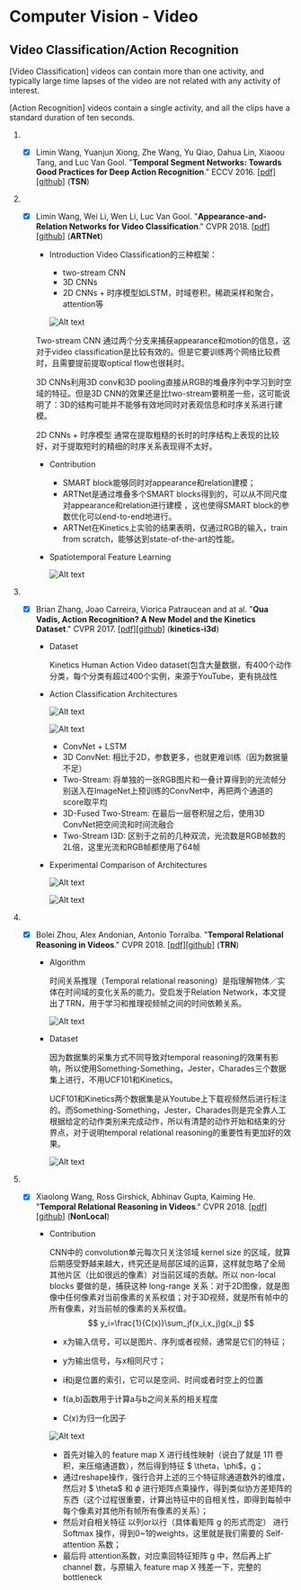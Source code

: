 # Computer Vision - Video

## Video Classification/Action Recognition

[Video Classification] videos can contain more than one activity, and typically large time lapses of the video are not related with any activity of interest.

[Action Recognition] videos contain a single activity, and all the clips have a standard duration of ten seconds.

1. - [x] Limin Wang, Yuanjun Xiong, Zhe Wang, Yu Qiao, Dahua Lin, Xiaoou Tang, and Luc Van Gool. "**Temporal Segment Networks: Towards Good Practices for Deep Action Recognition**." ECCV 2016. [[pdf]](https://arxiv.org/abs/1608.00859)[[github]](https://github.com/yjxiong/temporal-segment-networks) (**TSN**)


1. - [x] Limin Wang, Wei Li, Wen Li, Luc Van Gool. "**Appearance-and-Relation Networks for Video Classification**." CVPR 2018. [[pdf]](https://arxiv.org/abs/1711.09125)[[github]](https://github.com/wanglimin/ARTNet) (**ARTNet**)
    
     + Introduction
     Video Classification的三种框架：
        * two-stream CNN 
        * 3D CNNs 
        * 2D CNNs + 时序模型如LSTM，时域卷积，稀疏采样和聚合，attention等
       
        ![Alt text](cv_video/ARN.png)

     Two-stream CNN 通过两个分支来捕获appearance和motion的信息，这对于video classification是比较有效的。但是它要训练两个网络比较费时，且需要提前提取optical flow也很耗时。
     
     3D CNNs利用3D conv和3D pooling直接从RGB的堆叠序列中学习到时空域的特征。但是3D CNN的效果还是比two-stream要稍差一些，这可能说明了：3D的结构可能并不能够有效地同时对表观信息和时序关系进行建模。
     
     2D CNNs + 时序模型 通常在提取粗糙的长时的时序结构上表现的比较好，对于提取短时的精细的时序关系表现得不太好。
     
     + Contribution
        * SMART block能够同时对appearance和relation建模；
        * ARTNet是通过堆叠多个SMART blocks得到的，可以从不同尺度对appearance和relation进行建模 ，这也使得SMART block的参数优化可以end-to-end地进行。
        * ARTNet在Kinetics上实验的结果表明，仅通过RGB的输入，train from scratch，能够达到state-of-the-art的性能。

     + Spatiotemporal Feature Learning
     
        ![Alt text](cv_video/ARN_blocks.png)


1. - [x] Brian Zhang, Joao Carreira, Viorica Patraucean and at al. "**Qua Vadis, Action Recognition? A New Model and the Kinetics Dataset**." CVPR 2017. [[pdf]](https://arxiv.org/abs/1705.077509)[[github]](https://github.com/deepmind/kinetics-i3d/) (**kinetics-i3d**)

     + Dataset

        Kinetics Human Action Video dataset(包含大量数据，有400个动作分类，每个分类有超过400个实例，来源于YouTube，更有挑战性

     + Action Classification Architectures      

        ![Alt text](cv_video/I3D.png)

        ![Alt text](cv_video/I3D_models.png)

        * ConvNet + LSTM
        * 3D ConvNet: 相比于2D，参数更多，也就更难训练（因为数据量不足）
        * Two-Stream: 将单独的一张RGB图片和一叠计算得到的光流帧分别送入在ImageNet上预训练的ConvNet中，再把两个通道的score取平均
        * 3D-Fused Two-Stream: 在最后一层卷积层之后，使用3D ConvNet把空间流和时间流融合
        * Two-Stream I3D: 区别于之前的几种双流，光流数是RGB帧数的2L倍，这里光流和RGB帧都使用了64帧

     + Experimental Comparison of Architectures

        ![Alt text](cv_video/I3D_result1.png)

        ![Alt text](cv_video/I3D_result2.png)

1. - [x] Bolei Zhou, Alex Andonian, Antonio Torralba. "**Temporal Relational Reasoning in Videos**." CVPR 2018. [[pdf]](https://arxiv.org/abs/1711.08496v1)[[github]](https://github.com/metalbubble/TRN-pytorch) (**TRN**)

     + Algorithm

        时间关系推理（Temporal relational reasoning）是指理解物体／实体在时间域的变化关系的能力。受启发于Relation Network，本文提出了TRN，用于学习和推理视频帧之间的时间依赖关系。

        ![Alt text](cv_video/TRN.png)

     + Dataset

       因为数据集的采集方式不同导致对temporal reasoning的效果有影响，所以使用Something-Something，Jester，Charades三个数据集上进行，不用UCF101和Kinetics。

       UCF101和Kinetics两个数据集是从Youtube上下载视频然后进行标注的。而Something-Something，Jester，Charades则是完全靠人工根据给定的动作类别来完成动作，所以有清楚的动作开始和结束的分界点，对于说明temporal relational reasoning的重要性有更加好的效果。

       ![Alt text](cv_video/TRN_dataset.png)

1. - [x] Xiaolong Wang, Ross Girshick, Abhinav Gupta, Kaiming He. "**Temporal Relational Reasoning in Videos**." CVPR 2018. [[pdf]](https://arxiv.org/abs/1711.07971v1)[[github]](https://github.com/facebookresearch/video-nonlocal-net) (**NonLocal**)

      + Contribution

        CNN中的 convolution单元每次只关注邻域 kernel size 的区域，就算后期感受野越来越大，终究还是局部区域的运算，这样就忽略了全局其他片区（比如很远的像素）对当前区域的贡献。所以 non-local blocks 要做的是，捕获这种 long-range 关系：对于2D图像，就是图像中任何像素对当前像素的关系权值；对于3D视频，就是所有帧中的所有像素，对当前帧的像素的关系权值。
        $$
        y_i=\frac{1}{C(x)}\sum_jf(x_i,x_j)g(x_j)
        $$

        * x为输入信号，可以是图片、序列或者视频，通常是它们的特征；

        * y为输出信号，与x相同尺寸；

        * i和j是位置的索引，它可以是空间、时间或者时空上的位置

        * f(a,b)函数用于计算a与b之间关系的相关程度

        * C(x)为归一化因子

        ![Alt text](cv_video/NonLocal.png)

        * 首先对输入的 feature map X 进行线性映射（说白了就是 1*1*1 卷积，来压缩通道数），然后得到特征 $ \theta$，$\phi$，g；
        * 通过reshape操作，强行合并上述的三个特征除通道数外的维度，然后对 $ \theta$ 和 $\phi$  进行矩阵点乘操作，得到类似协方差矩阵的东西（这个过程很重要，计算出特征中的自相关性，即得到每帧中每个像素对其他所有帧所有像素的关系）；
        * 然后对自相关特征 以列or以行（具体看矩阵 g 的形式而定） 进行 Softmax 操作，得到0~1的weights，这里就是我们需要的 Self-attention 系数；
        * 最后将 attention系数，对应乘回特征矩阵 g 中，然后再上扩 channel 数，与原输入 feature map X 残差一下，完整的 bottleneck



